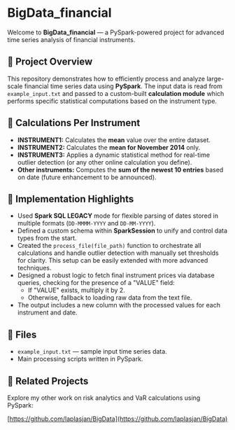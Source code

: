 # BigData_financial

Welcome to **BigData_financial** — a PySpark-powered project for advanced time series analysis of financial instruments.

## 🚀 Project Overview

This repository demonstrates how to efficiently process and analyze large-scale financial time series data using **PySpark**. The input data is read from `example_input.txt` and passed to a custom-built **calculation module** which performs specific statistical computations based on the instrument type.

## 🎯 Calculations Per Instrument

- **INSTRUMENT1:** Calculates the **mean** value over the entire dataset.
- **INSTRUMENT2:** Calculates the **mean for November 2014** only.
- **INSTRUMENT3:** Applies a dynamic statistical method for real-time outlier detection (or any other online calculation you define).
- **Other instruments:** Computes the **sum of the newest 10 entries** based on date (future enhancement to be announced).

## 🔧 Implementation Highlights

- Used **Spark SQL LEGACY** mode for flexible parsing of dates stored in multiple formats (`DD-MMMM-YYYY` and `DD-MM-YYYY`).
- Defined a custom schema within **SparkSession** to unify and control data types from the start.
- Created the `process_file(file_path)` function to orchestrate all calculations and handle outlier detection with manually set thresholds for clarity. This setup can be easily extended with more advanced techniques.
- Designed a robust logic to fetch final instrument prices via database queries, checking for the presence of a "VALUE" field:
  - If "VALUE" exists, multiply it by 2.
  - Otherwise, fallback to loading raw data from the text file.
- The output includes a new column with the processed values for each instrument and date.

## 📂 Files

- `example_input.txt` — sample input time series data.
- Main processing scripts written in PySpark.

## 🔗 Related Projects

Explore my other work on risk analytics and VaR calculations using PySpark:

[https://github.com/laplasjan/BigData](https://github.com/laplasjan/BigData)
